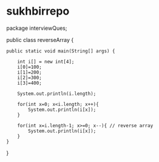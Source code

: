 # sukhbirrepo


package interviewQues;

public class reverseArray {

	public static void main(String[] args) {
		
		int i[] = new int[4];
		i[0]=100;
		i[1]=200;
		i[2]=300;
		i[3]=400;
		
		System.out.println(i.length);
		
		for(int x=0; x<i.length; x++){
			System.out.println(i[x]);
		}
		
		for(int x=i.length-1; x>=0; x--){ // reverse array
			System.out.println(i[x]);
		}
	}

}
